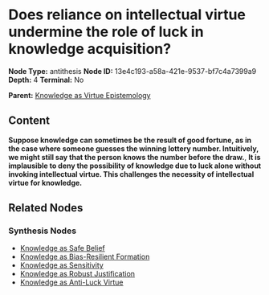 # Does reliance on intellectual virtue undermine the role of luck in knowledge acquisition?

**Node Type:** antithesis
**Node ID:** 13e4c193-a58a-421e-9537-bf7c4a7399a9
**Depth:** 4
**Terminal:** No

**Parent:** [Knowledge as Virtue Epistemology](knowledge-as-virtue-epistemology-synthesis-5c6e86ec-7cdf-404c-9929-f6f85eedc4a9.md)

## Content

**Suppose knowledge can sometimes be the result of good fortune, as in the case where someone guesses the winning lottery number. Intuitively, we might still say that the person knows the number before the draw.**, **It is implausible to deny the possibility of knowledge due to luck alone without invoking intellectual virtue. This challenges the necessity of intellectual virtue for knowledge.**

## Related Nodes

### Synthesis Nodes

- [Knowledge as Safe Belief](knowledge-as-safe-belief-synthesis-21d5b293-8211-4cbd-9fe9-26fb49c518a4.md)
- [Knowledge as Bias-Resilient Formation](knowledge-as-bias-resilient-formation-synthesis-cf27949a-cbea-411d-9148-9a527e98c115.md)
- [Knowledge as Sensitivity](knowledge-as-sensitivity-synthesis-5692246e-0907-463b-964c-294d556922b4.md)
- [Knowledge as Robust Justification](knowledge-as-robust-justification-synthesis-91430060-b668-45e5-97bd-ca8619f30d12.md)
- [Knowledge as Anti-Luck Virtue](knowledge-as-anti-luck-virtue-synthesis-25e4d0d6-b760-42c8-901f-4446ea519b1f.md)
